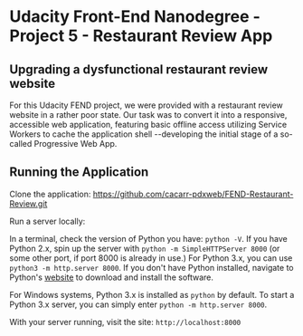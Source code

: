 # Udacity Front-End Nanodegree - Project 5 - Restaurant Review App

## Upgrading a dysfunctional restaurant review website 
For this Udacity FEND project, we were provided with a restaurant review website in a rather poor state. Our task was to convert it into a responsive, accessible web application, featuring basic offline access utilizing Service Workers to cache the application shell --developing the initial stage of a so-called Progressive Web App. 

## Running the Application
Clone the application: https://github.com/cacarr-pdxweb/FEND-Restaurant-Review.git

Run a server locally:

In a terminal, check the version of Python you have: `python -V`. If you have Python 2.x, spin up the server with `python -m SimpleHTTPServer 8000` (or some other port, if port 8000 is already in use.) For Python 3.x, you can use `python3 -m http.server 8000`. If you don't have Python installed, navigate to Python's [website](https://www.python.org/) to download and install the software.

For Windows systems, Python 3.x is installed as `python` by default. To start a Python 3.x server, you can simply enter `python -m http.server 8000`.

With your server running, visit the site: `http://localhost:8000`

